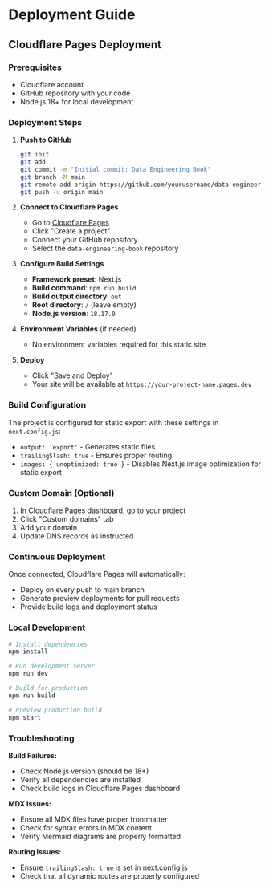 # Deployment Guide

## Cloudflare Pages Deployment

### Prerequisites
- Cloudflare account
- GitHub repository with your code
- Node.js 18+ for local development

### Deployment Steps

1. **Push to GitHub**
   ```bash
   git init
   git add .
   git commit -m "Initial commit: Data Engineering Book"
   git branch -M main
   git remote add origin https://github.com/yourusername/data-engineering-book.git
   git push -u origin main
   ```

2. **Connect to Cloudflare Pages**
   - Go to [Cloudflare Pages](https://pages.cloudflare.com/)
   - Click "Create a project"
   - Connect your GitHub repository
   - Select the `data-engineering-book` repository

3. **Configure Build Settings**
   - **Framework preset**: Next.js
   - **Build command**: `npm run build`
   - **Build output directory**: `out`
   - **Root directory**: `/` (leave empty)
   - **Node.js version**: `18.17.0`

4. **Environment Variables** (if needed)
   - No environment variables required for this static site

5. **Deploy**
   - Click "Save and Deploy"
   - Your site will be available at `https://your-project-name.pages.dev`

### Build Configuration

The project is configured for static export with these settings in `next.config.js`:
- `output: 'export'` - Generates static files
- `trailingSlash: true` - Ensures proper routing
- `images: { unoptimized: true }` - Disables Next.js image optimization for static export

### Custom Domain (Optional)

1. In Cloudflare Pages dashboard, go to your project
2. Click "Custom domains" tab
3. Add your domain
4. Update DNS records as instructed

### Continuous Deployment

Once connected, Cloudflare Pages will automatically:
- Deploy on every push to main branch
- Generate preview deployments for pull requests
- Provide build logs and deployment status

### Local Development

```bash
# Install dependencies
npm install

# Run development server
npm run dev

# Build for production
npm run build

# Preview production build
npm start
```

### Troubleshooting

**Build Failures:**
- Check Node.js version (should be 18+)
- Verify all dependencies are installed
- Check build logs in Cloudflare Pages dashboard

**MDX Issues:**
- Ensure all MDX files have proper frontmatter
- Check for syntax errors in MDX content
- Verify Mermaid diagrams are properly formatted

**Routing Issues:**
- Ensure `trailingSlash: true` is set in next.config.js
- Check that all dynamic routes are properly configured
